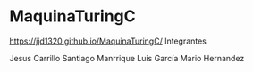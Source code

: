 # MaquinaTuringC
 https://jjd1320.github.io/MaquinaTuringC/
Integrantes

Jesus Carrillo
Santiago Manrrique
Luis García
Mario Hernandez 
